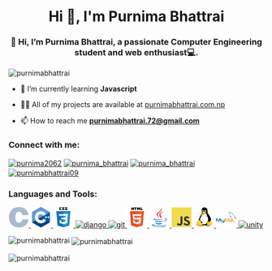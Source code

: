 <h1 align="center">Hi 👋, I'm Purnima Bhattrai</h1>
<h3 align="center">👋 Hi, I’m Purnima Bhattrai, a passionate Computer Engineering student and web enthusiast💻.</h3>

<p align="left"> <img src="https://komarev.com/ghpvc/?username=purnimabhattrai&label=Profile%20views&color=0e75b6&style=flat" alt="purnimabhattrai" /> </p>

- 🌱 I’m currently learning **Javascript**

- 👨‍💻 All of my projects are available at [purnimabhattrai.com.np](purnimabhattrai.com.np)

- 📫 How to reach me **purnimabhattrai.72@gmail.com**

<h3 align="left">Connect with me:</h3>
<p align="left">
<a href="https://twitter.com/purnima2062" target="blank"><img align="center" src="https://raw.githubusercontent.com/rahuldkjain/github-profile-readme-generator/master/src/images/icons/Social/twitter.svg" alt="purnima2062" height="30" width="40" /></a>
<a href="https://linkedin.com/in/purnima_bhattrai" target="blank"><img align="center" src="https://raw.githubusercontent.com/rahuldkjain/github-profile-readme-generator/master/src/images/icons/Social/linked-in-alt.svg" alt="purnima_bhattrai" height="30" width="40" /></a>
<a href="https://fb.com/purnima_bhattrai" target="blank"><img align="center" src="https://raw.githubusercontent.com/rahuldkjain/github-profile-readme-generator/master/src/images/icons/Social/facebook.svg" alt="purnima_bhattrai" height="30" width="40" /></a>
<a href="https://instagram.com/purnimabhattrai09" target="blank"><img align="center" src="https://raw.githubusercontent.com/rahuldkjain/github-profile-readme-generator/master/src/images/icons/Social/instagram.svg" alt="purnimabhattrai09" height="30" width="40" /></a>
</p>

<h3 align="left">Languages and Tools:</h3>
<p align="left"> <a href="https://www.cprogramming.com/" target="_blank" rel="noreferrer"> <img src="https://raw.githubusercontent.com/devicons/devicon/master/icons/c/c-original.svg" alt="c" width="40" height="40"/> </a> <a href="https://www.w3schools.com/cpp/" target="_blank" rel="noreferrer"> <img src="https://raw.githubusercontent.com/devicons/devicon/master/icons/cplusplus/cplusplus-original.svg" alt="cplusplus" width="40" height="40"/> </a> <a href="https://www.w3schools.com/css/" target="_blank" rel="noreferrer"> <img src="https://raw.githubusercontent.com/devicons/devicon/master/icons/css3/css3-original-wordmark.svg" alt="css3" width="40" height="40"/> </a> <a href="https://www.djangoproject.com/" target="_blank" rel="noreferrer"> <img src="https://cdn.worldvectorlogo.com/logos/django.svg" alt="django" width="40" height="40"/> </a> <a href="https://git-scm.com/" target="_blank" rel="noreferrer"> <img src="https://www.vectorlogo.zone/logos/git-scm/git-scm-icon.svg" alt="git" width="40" height="40"/> </a> <a href="https://www.w3.org/html/" target="_blank" rel="noreferrer"> <img src="https://raw.githubusercontent.com/devicons/devicon/master/icons/html5/html5-original-wordmark.svg" alt="html5" width="40" height="40"/> </a> <a href="https://www.java.com" target="_blank" rel="noreferrer"> <img src="https://raw.githubusercontent.com/devicons/devicon/master/icons/java/java-original.svg" alt="java" width="40" height="40"/> </a> <a href="https://developer.mozilla.org/en-US/docs/Web/JavaScript" target="_blank" rel="noreferrer"> <img src="https://raw.githubusercontent.com/devicons/devicon/master/icons/javascript/javascript-original.svg" alt="javascript" width="40" height="40"/> </a> <a href="https://www.linux.org/" target="_blank" rel="noreferrer"> <img src="https://raw.githubusercontent.com/devicons/devicon/master/icons/linux/linux-original.svg" alt="linux" width="40" height="40"/> </a> <a href="https://www.mysql.com/" target="_blank" rel="noreferrer"> <img src="https://raw.githubusercontent.com/devicons/devicon/master/icons/mysql/mysql-original-wordmark.svg" alt="mysql" width="40" height="40"/> </a> <a href="https://unity.com/" target="_blank" rel="noreferrer"> <img src="https://www.vectorlogo.zone/logos/unity3d/unity3d-icon.svg" alt="unity" width="40" height="40"/> </a> </p>

<p><img align="left" src="https://github-readme-stats.vercel.app/api/top-langs?username=purnimabhattrai&show_icons=true&locale=en&layout=compact" alt="purnimabhattrai" /></p>

<p>&nbsp;<img align="center" src="https://github-readme-stats.vercel.app/api?username=purnimabhattrai&show_icons=true&locale=en" alt="purnimabhattrai" /></p>

<p><img align="center" src="https://github-readme-streak-stats.herokuapp.com/?user=purnimabhattrai&" alt="purnimabhattrai" /></p>
